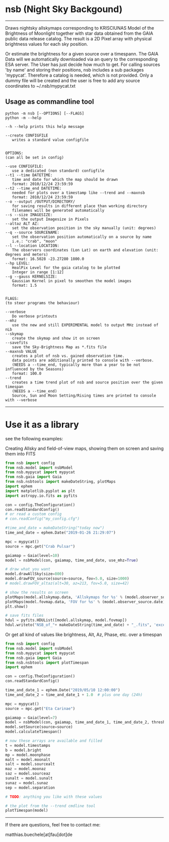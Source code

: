 
# nsb (Night Sky Backgound)

*****************************

Draws nightsky allskymaps corresponding to KRISCIUNAS Model of the Brightness of Moonlight together with star data obtained from the GAIA public data release catalog. The result is a 2D Pixel array with physical brightness values for each sky position.


Or estimate the brightness for a given source over a timespann. The GAIA Data will we automatically downloaded via an query to the corresponding ESA server. The User has just decide how much to get. For calling sources 'by name' and storing their positions, nsb includes a sub packages 'mypycat'. Therefore a catalog is needed, which is not provided. Only a dummy file will be created and the user is free to add any source coordinates to  ~/.nsb/mypycat.txt

## Usage as commandline tool
```
python -m nsb [--OPTIONS] [--FLAGS]
python -m --help

--h --help prints this help message

--create CONFIGFILE
   writes a standard value configfile


OPTIONS:
(can all be set in config)

--use CONFIGFILE:
   use a dedicated (non standard) configfile
--t1 --time DATETIME:
   time and date for which the map should be drawn
   format: 2010/12/24 23:59:59
--t2 --time_end DATETIME:
   needed for plots over a timestamp like --trend and --maxnsb
   format: 2010/12/24 23:59:59
--o --output /OUTPUT/DIRECTORY/
   for saving results in different place than working directory
   filenames will be generated automatically
--s --size IMAGESIZE:
   set the output Imagesize in Pixels
--altaz ALT AZ:
   set the observation position in the sky manually (unit: degrees)
--q --source SOURCENAME:
   set the observation position automatically on a source by name
   i.e.: "crab", "moon"
--l --location LOCATION:
   The observers coordinates (Lon Lat) on earth and elevation (unit: degrees and meters)
   format: 16.5028 -23.27280 1800.0
--hp LEVEL:
   HealPix Level for the gaia catalog to be plotted
   Integer in range [1:12]
--g --gauss KERNELSIZE:
   Gaussian Kernel in pixel to smoothen the model images
   format: 1.5


FLAGS:
(to steer programs the behaviour)

--verbose
   Do verbose printouts
--mhz
   use the new and still EXPERIMENTAL model to output MHz instead of nLb
--skymap
   create the skymap and show it on screen
--savefits
   save the Sky-Brightness Map as *.fits file
--maxnsb VALUE
   creates a plot of nsb vs. gained observation time.
   data points are additionally printed to console with --verbose.
   (NEEDS a --time_end, typically more than a year to be not influenced by the Seasons)
   format: 100.0
--trend
   creates a time trend plot of nsb and source position over the given timespan
   (NEEDS a --time_end)
   Source, Sun and Moon Setting/Rising times are printed to console with --verbose
```
*****************************
# Use it as a library

see the following examples:

Creating Allsky and field-of-view maps, showing them on screen and saving them into FITS

```python
from nsb import config
from nsb.model import nsbModel
from nsb.mypycat import mypycat
from nsb.gaia import Gaia
from nsb.nsbtools import makeDateString, plotMaps
import ephem
import matplotlib.pyplot as plt
import astropy.io.fits as pyfits

con = config.TheConfiguration()
con.readStandardConfig()
# or read a custom config
# con.readConfig("my_config.cfg")

#time_and_date = makeDateString("today now")
time_and_date = ephem.Date("2019-01-26 21:29:07")

mpc = mypycat()
source = mpc.get("Crab Pulsar")

gaiamap = Gaia(level=10)
model = nsbModel(con, gaiamap, time_and_date, use_mhz=True)

# draw what you want
model.drawAllSky(size=800)
model.drawFOV_source(source=source, fov=5.0, size=1000)
# model.drawFOV_altaz(alt=30, az=213, fov=5.0, size=42)

# show the results on screen
plotMaps(model.allskymap.data, 'Allskymaps for %s' % (model.observer_source.date))
plotMaps(model.fovmap.data, 'FOV for %s' % (model.observer_source.date))
plt.show()

# save fits files
hdul = pyfits.HDUList([model.allskymap, model.fovmap])
hdul.writeto("NSB_of_"+ makeDateString(time_and_date) + "_.fits", 'exception', True)
```



Or get all kind of values like brightness, Alt, Az, Phase, etc. over a timespan


```python
from nsb import config
from nsb.model import nsbModel
from nsb.mypycat import mypycat
from nsb.gaia import Gaia
from nsb.nsbtools import plotTimespan
import ephem

con = config.TheConfiguration()
con.readStandardConfig()

time_and_date_1 = ephem.Date("2019/05/10 12:00:00")
time_and_date_2 = time_and_date_1 + 1.0  # plus one day (24h)

mpc = mypycat()
source = mpc.get("Eta Carinae")

gaiamap = Gaia(level=7)
model = nsbModel(con, gaiamap, time_and_date_1, time_and_date_2, threshold=400, timeresolution=15, verbose=False)
model.setSource(source=source)
model.calculateTimespan()

# now these arrays are available and filled
t = model.timestamps
b = model.bright
mp = model.moonphase
malt = model.moonalt
salt = model.sourcealt
maz = model.moonaz
saz = model.sourceaz
sunalt = model.sunalt
sunaz = model.sunaz
sep = model.separation

# TODO: anything you like with these values

# the plot from the --trend cmdline tool
plotTimespan(model)
```

*******
If there are questions, feel free to contact me: 

matthias.buechele[at]fau[dot]de

